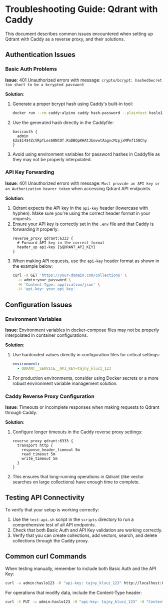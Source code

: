 # Troubleshooting Guide: Qdrant with Caddy

This document describes common issues encountered when setting up Qdrant with Caddy as a reverse proxy, and their solutions.

## Authentication Issues

### Basic Auth Problems

**Issue**: 401 Unauthorized errors with message: `crypto/bcrypt: hashedSecret too short to be a bcrypted password`

**Solution**:
1. Generate a proper bcrypt hash using Caddy's built-in tool:
   ```bash
   docker run --rm caddy:alpine caddy hash-password --plaintext haslo123
   ```
2. Use the generated hash directly in the Caddyfile:
   ```
   basicauth {
     admin $2a$14$4ZcVRpfLes68NCOf.RaDBOpKHAtJbmvwtAagvcMzpjxMPmf158Chy
   }
   ```
3. Avoid using environment variables for password hashes in Caddyfile as they may not be properly interpolated.

### API Key Forwarding

**Issue**: 401 Unauthorized errors with message: `Must provide an API key or an Authorization bearer token` when accessing Qdrant API endpoints.

**Solution**:
1. Qdrant expects the API key in the `api-key` header (lowercase with hyphen). Make sure you're using the correct header format in your requests.
2. Ensure your API key is correctly set in the `.env` file and that Caddy is forwarding it properly:
   ```
   reverse_proxy qdrant:6333 {
     # Forward API key in the correct format
     header_up api-key {$QDRANT_API_KEY}
   }
   ```
3. When making API requests, use the `api-key` header format as shown in the example below:
   ```bash
   curl -X GET 'https://your-domain.com/collections' \
     -u admin:your_password \
     -H 'Content-Type: application/json' \
     -H 'api-key: your_api_key'
   ```

## Configuration Issues

### Environment Variables

**Issue**: Environment variables in docker-compose files may not be properly interpolated in container configurations.

**Solution**:
1. Use hardcoded values directly in configuration files for critical settings:
   ```yaml
   environment:
     - QDRANT__SERVICE__API_KEY=tajny_klucz_123
   ```
2. For production environments, consider using Docker secrets or a more robust environment variable management solution.

### Caddy Reverse Proxy Configuration

**Issue**: Timeouts or incomplete responses when making requests to Qdrant through Caddy.

**Solution**:
1. Configure longer timeouts in the Caddy reverse proxy settings:
   ```
   reverse_proxy qdrant:6333 {
     transport http {
       response_header_timeout 5m
       read_timeout 5m
       write_timeout 5m
     }
   }
   ```
2. This ensures that long-running operations in Qdrant (like vector searches on large collections) have enough time to complete.

## Testing API Connectivity

To verify that your setup is working correctly:

1. Use the `test-api.sh` script in the `scripts` directory to run a comprehensive test of all API endpoints.
2. Check that both Basic Auth and API Key validation are working correctly.
3. Verify that you can create collections, add vectors, search, and delete collections through the Caddy proxy.

## Common curl Commands

When testing manually, remember to include both Basic Auth and the API Key:

```bash
curl -u admin:haslo123 -H "api-key: tajny_klucz_123" http://localhost:8080/collections
```

For operations that modify data, include the Content-Type header:

```bash
curl -X PUT -u admin:haslo123 -H "api-key: tajny_klucz_123" -H "Content-Type: application/json" -d '{...}' http://localhost:8080/collections/my_collection
```
